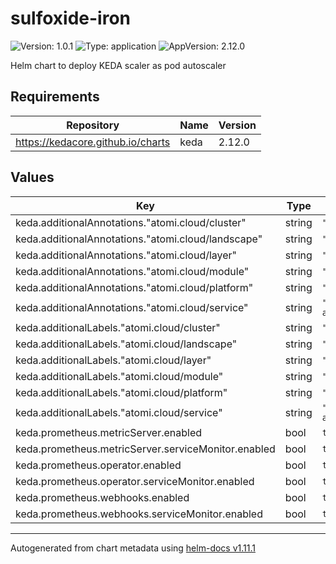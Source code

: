 # sulfoxide-iron

![Version: 1.0.1](https://img.shields.io/badge/Version-1.0.1-informational?style=flat-square) ![Type: application](https://img.shields.io/badge/Type-application-informational?style=flat-square) ![AppVersion: 2.12.0](https://img.shields.io/badge/AppVersion-2.12.0-informational?style=flat-square)

Helm chart to deploy KEDA scaler as pod autoscaler

## Requirements

| Repository | Name | Version |
|------------|------|---------|
| https://kedacore.github.io/charts | keda | 2.12.0 |

## Values

| Key | Type | Default | Description |
|-----|------|---------|-------------|
| keda.additionalAnnotations."atomi.cloud/cluster" | string | `"opal"` |  |
| keda.additionalAnnotations."atomi.cloud/landscape" | string | `"pichu"` |  |
| keda.additionalAnnotations."atomi.cloud/layer" | string | `"1"` |  |
| keda.additionalAnnotations."atomi.cloud/module" | string | `"operator"` |  |
| keda.additionalAnnotations."atomi.cloud/platform" | string | `"systems"` |  |
| keda.additionalAnnotations."atomi.cloud/service" | string | `"pod-autoscaler"` |  |
| keda.additionalLabels."atomi.cloud/cluster" | string | `"opal"` |  |
| keda.additionalLabels."atomi.cloud/landscape" | string | `"pichu"` |  |
| keda.additionalLabels."atomi.cloud/layer" | string | `"1"` |  |
| keda.additionalLabels."atomi.cloud/module" | string | `"operator"` |  |
| keda.additionalLabels."atomi.cloud/platform" | string | `"systems"` |  |
| keda.additionalLabels."atomi.cloud/service" | string | `"pod-autoscaler"` |  |
| keda.prometheus.metricServer.enabled | bool | `true` |  |
| keda.prometheus.metricServer.serviceMonitor.enabled | bool | `true` |  |
| keda.prometheus.operator.enabled | bool | `true` |  |
| keda.prometheus.operator.serviceMonitor.enabled | bool | `true` |  |
| keda.prometheus.webhooks.enabled | bool | `true` |  |
| keda.prometheus.webhooks.serviceMonitor.enabled | bool | `true` |  |

----------------------------------------------
Autogenerated from chart metadata using [helm-docs v1.11.1](https://github.com/norwoodj/helm-docs/releases/v1.11.1)